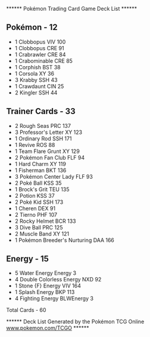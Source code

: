 ****** Pokémon Trading Card Game Deck List ******

## Pokémon - 12

* 1 Clobbopus VIV 100
* 1 Clobbopus CRE 91
* 1 Crabrawler CRE 84
* 1 Crabominable CRE 85
* 1 Corphish BST 38
* 1 Corsola XY 36
* 3 Krabby SSH 43
* 1 Crawdaunt CIN 25
* 2 Kingler SSH 44

## Trainer Cards - 33

* 2 Rough Seas PRC 137
* 3 Professor's Letter XY 123
* 1 Ordinary Rod SSH 171
* 1 Revive ROS 88
* 1 Team Flare Grunt XY 129
* 2 Pokémon Fan Club FLF 94
* 1 Hard Charm XY 119
* 1 Fisherman BKT 136
* 3 Pokémon Center Lady FLF 93
* 2 Poké Ball KSS 35
* 1 Brock's Grit TEU 135
* 2 Potion KSS 37
* 2 Poké Kid SSH 173
* 1 Cheren DEX 91
* 2 Tierno PHF 107
* 2 Rocky Helmet BCR 133
* 3 Dive Ball PRC 125
* 2 Muscle Band XY 121
* 1 Pokémon Breeder's Nurturing DAA 166

## Energy - 15

* 5 Water Energy Energy 3
* 4 Double Colorless Energy NXD 92
* 1 Stone {F} Energy VIV 164
* 1 Splash Energy BKP 113
* 4 Fighting Energy BLWEnergy 3

Total Cards - 60

****** Deck List Generated by the Pokémon TCG Online www.pokemon.com/TCGO ******